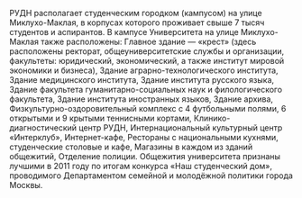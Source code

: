 РУДН располагает студенческим городком (кампусом) на улице Миклухо-Маклая, в корпусах которого проживает свыше 7 тысяч студентов и аспирантов. В кампусе Университета на улице Миклухо-Маклая также расположены: Главное здание — «крест» (здесь расположены ректорат, общеуниверситетские службы и организации, факультеты: юридический, экономический, а также институт мировой экономики и бизнеса), Здание аграрно-технологического института, Здание медицинского института, Здание института русского языка, Здание факультета гуманитарно-социальных наук и филологического факультета, Здание института иностранных языков, Здание архива, Физкультурно-оздоровительный комплекс с 4 футбольными полями, 6 открытыми и 9 крытыми теннисными кортами, Клинико-диагностический центр РУДН, Интернациональный культурный центр «Интерклуб», Интернет-кафе, Рестораны с национальными кухнями, студенческие столовые и кафе, Магазины в каждом из зданий общежитий, Отделение полиции.
Общежития университета признаны лучшими в 2011 году по итогам конкурса «Наш студенческий дом», проводимого Департаментом семейной и молодёжной политики города Москвы.